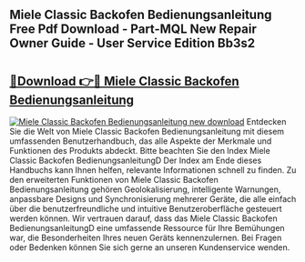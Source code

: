 ## Miele Classic Backofen Bedienungsanleitung Free Pdf Download - Part-MQL New Repair Owner Guide - User Service Edition Bb3s2

# <h2><a href="http://df4vgjt.blite.top/?on=Miele+Classic+Backofen+Bedienungsanleitung">🔗Download 👉🔴 Miele Classic Backofen Bedienungsanleitung</a></h2>

[![Miele Classic Backofen Bedienungsanleitung new download](https://i.imgur.com/lujVjoI.png)](http://df4vgjt.blite.top/?on=Miele+Classic+Backofen+Bedienungsanleitung)
Entdecken Sie die Welt von Miele Classic Backofen Bedienungsanleitung mit diesem umfassenden Benutzerhandbuch, das alle Aspekte der Merkmale und Funktionen des Produkts abdeckt. Bitte beachten Sie den Index Miele Classic Backofen BedienungsanleitungD Der Index am Ende dieses Handbuchs kann Ihnen helfen, relevante Informationen schnell zu finden. Zu den erweiterten Funktionen von Miele Classic Backofen Bedienungsanleitung gehören Geolokalisierung, intelligente Warnungen, anpassbare Designs und Synchronisierung mehrerer Geräte, die alle einfach über die benutzerfreundliche und intuitive Benutzeroberfläche gesteuert werden können. Wir vertrauen darauf, dass das Miele Classic Backofen BedienungsanleitungD eine umfassende Ressource für Ihre Bemühungen war, die Besonderheiten Ihres neuen Geräts kennenzulernen. Bei Fragen oder Bedenken können Sie sich gerne an unseren Kundenservice wenden.

